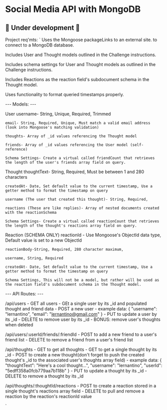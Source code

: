 # Social Media API with MongoDB

## 🚧 Under development 🚧


Project req'mts:
`
Uses the Mongoose packageLinks to an external site. to connect to a MongoDB database.

Includes User and Thought models outlined in the Challenge instructions.

Includes schema settings for User and Thought models as outlined in the Challenge instructions.

Includes Reactions as the reaction field's subdocument schema in the Thought model.

Uses functionality to format queried timestamps properly.


--- Models: ---

User
    username- String, Unique, Required, Trimmed
    
    email- String, Required, Unique, Must match a valid email address (look into Mongoose's matching validation)
   
    thoughts- Array of _id values referencing the Thought model
   
    friends- Array of _id values referencing the User model (self-reference)
   
    Schema Settings- Create a virtual called friendCount that retrieves the length of the user's friends array field on query.

Thought
    thoughtText- String, Required, Must be between 1 and 280 characters
   
    createdAt- Date, Set default value to the current timestamp, Use a getter method to format the timestamp on query
    
    username (The user that created this thought)- String, Required,
    
    reactions (These are like replies)- Array of nested documents created with the reactionSchema
    
    Schema Settings- Create a virtual called reactionCount that retrieves the length of the thought's reactions array field on query.

Reaction (SCHEMA ONLY)
    reactionId - Use Mongoose's ObjectId data type, Default value is set to a new ObjectId

    reactionBody-String, Required, 280 character maximum, 
    
    username, String, Required

    createdAt- Date, Set default value to the current timestamp, Use a getter method to format the timestamp on query

    Schema Settings, This will not be a model, but rather will be used as the reaction field's subdocument schema in the Thought model.

--- API Routes: ---

/api/users
    - GET all users
    - GEt a single user by its _id and populated thought and friend data
    - POST a new user
    - example data:
        {
        "username": "lernantino",
        "email": "lernantino@gmail.com"
        }
    - PUT to update a user by its _id
    - DELETE to remove user by its _id
    - BONUS: remove user's thoughts when deleted 

/api/users/:userId/friends/:friendId
    - POST to add a new friend to a user's friend list
    - DELETE to remove a friend from a user's friend list

/api/thoughts
    - GET to get all thoughts
    - GET to get a single thought by its _id
    - POST to create a new thought(don't forget to push the created thought's _id to the associated user's thoughts array field)
    - example data:
        {
            "thoughtText": "Here's a cool thought...",
            "username": "lernantino",
            "userId": "5edff358a0fcb779aa7b118b"
        }
    - PUT to update a thought by its _id
    - DELETE to remove a thought by its _id

/api/thoughts/:thoughtId/reactions
    - POST to create a reaction stored in a single thought's reactions array field
    - DELETE to pull and remove a reaction by the reaction's reactionId value


`